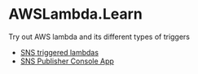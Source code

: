 <h1> AWSLambda.Learn</h1>
Try out AWS lambda and its different types of triggers

<ul>
  <li><a href="./SNSTrigger.Lambda">SNS triggered lambdas</a></li>
  <li><a href="./SnsPublisher">SNS Publisher Console App</a></li>
</ul>
